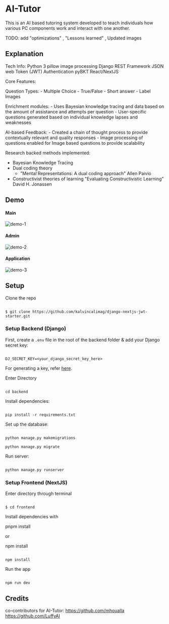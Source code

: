 
# AI-Tutor

This is an AI based tutoring system developed to teach individuals how various PC components work and interact with one another.

TODO: add "optimizations" , "Lessons learned" , Updated images

## Explanation

Tech Info:
Python 3
    pillow image processing
    Django REST Framework
    JSON web Token (JWT) Authentication
    pyBKT
React/NextJS

Core Features:

  Question Types:
    - Multiple Choice
    - True/False
    - Short answer
    - Label Images

  Enrichment modules:
    - Uses Bayesian knowledge tracing and data based on the amount of assistance and attempts per question
    - User-specific questions generated based on individual knowledge lapses and weaknesses
  
  AI-based Feedback:
    - Created a chain of thought process to provide contextually relevant and quality responses
    - Image processing of questions enabled for Image based questions to provide scalability


Research backed methods implemented:
- Bayesian Knowledge Tracing
- Dual coding theory
  - "Mental Representations: A dual coding approach" Allen Paivio 
- Constructivist theories of learning
"Evaluating Constructivistic Learning" David H. Jonassen
  

## Demo

#### Main

![demo-1](https://res.cloudinary.com/dotera808/image/upload/v1724405550/Demo-1_tbvd6a.gif)

#### Admin

![demo-2](https://res.cloudinary.com/dotera808/image/upload/v1724405550/Demo-2_keiyxj.gif)

#### Application

![demo-3](https://github.com/user-attachments/assets/7d5450e0-933c-4861-8327-31b64bf232ce)

## Setup

Clone the repo


```

$ git clone https://github.com/kalvincalimag/django-nextjs-jwt-starter.git

```


### Setup Backend (Django)
  

First, create a `.env` file in the root of the backend folder & add your Django secret key:

```

DJ_SECRET_KEY=<your_django_secret_key_here>

```

For generating a key, refer [here](https://www.makeuseof.com/django-secret-key-generate-new/).
  

Enter Directory

```

cd backend

```

  

Install dependencies:

```

pip install -r requirements.txt

```

  

Set up the database:

```

python manage.py makemigrations

python manage.py migrate

```

  

Run server:

```

python manage.py runserver

```

  

### Setup Frontend (NextJS)

  

Enter directory through terminal

  

```

$ cd frontend

```


Install dependencies with 

pnpm install

or 

npm install


```

npm install

```

  

Run the app

  

```

npm run dev

```

  



## Credits

co-contributors for AI-Tutor:
https://github.com/mhoualla
https://github.com/LuffyAI

